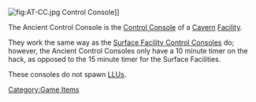 ![](/AT-CC.jpg "fig:AT-CC.jpg") Control Console\]\]

The Ancient Control Console is the [Control
Console](/Control_Console "wikilink") of a [Cavern](/Cavern "wikilink")
[Facility](/Facility "wikilink").

They work the same way as the [Surface Facility Control
Consoles](/Control_Console "wikilink") do; however, the Ancient Control
Consoles only have a 10 minute timer on the hack, as opposed to the 15
minute timer for the Surface Facilities.

These consoles do not spawn [LLUs](/LLU "wikilink").

[Category:Game Items](/Category:Game_Items "wikilink")
